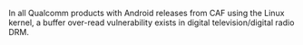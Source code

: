 In all Qualcomm products with Android releases from CAF using the Linux kernel, a buffer over-read vulnerability exists in digital television/digital radio DRM.